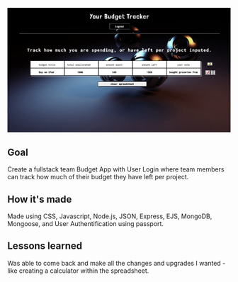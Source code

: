 ![Project](Project.png)
## Goal
Create a fullstack team Budget App with User Login where team members can track how much of their budget they have left per project. 

## How it's made
Made using CSS, Javascript, Node.js, JSON, Express, EJS, MongoDB, Mongoose, and User Authentification using passport.

## Lessons learned
Was able to come back and make all the changes and upgrades I wanted - like creating a calculator within the spreadsheet.
